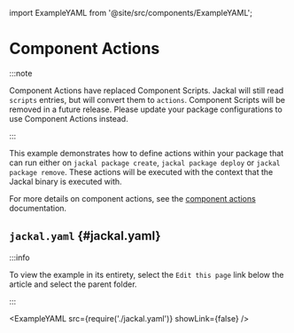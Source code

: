 import ExampleYAML from '@site/src/components/ExampleYAML';

# Component Actions

:::note

Component Actions have replaced Component Scripts. Jackal will still read `scripts` entries, but will convert them to `actions`. Component Scripts will be removed in a future release. Please update your package configurations to use Component Actions instead.

:::

This example demonstrates how to define actions within your package that can run either on `jackal package create`, `jackal package deploy` or `jackal package remove`. These actions will be executed with the context that the Jackal binary is executed with.

For more details on component actions, see the [component actions](../../docs/3-create-a-jackal-package/7-component-actions.md) documentation.

## `jackal.yaml` {#jackal.yaml}

:::info

To view the example in its entirety, select the `Edit this page` link below the article and select the parent folder.

:::

<ExampleYAML src={require('./jackal.yaml')} showLink={false} />

